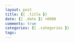 ```yaml
---
layout: post
title: {{ .title }}
date: {{ .date }} +0900
comments: true
categories: {{ .categories }}
tags:
---
```


<!-- write here ↓ -->
<!-- write here ↑ -->
